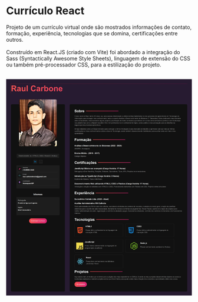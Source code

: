 # Currículo React
 
Projeto de um currículo virtual onde são mostrados informações de contato, formação, experiência, tecnologias que se domina, certificações entre outros. <br /><br />
Construído em React.JS (criado com Vite) foi abordado a integração do Sass (Syntactically Awesome Style Sheets), linguagem de extensão do CSS ou também pré-processador CSS, para a estilização do projeto. <br /><br />

![Captura da Web_3-8-2022_135659_curriculo-react-five vercel app](https://github.com/raul-carbone/Portifolio_Project/blob/main/portifolio/src/img/Captura%20da%20Web_5-8-2022_15735_.jpeg)